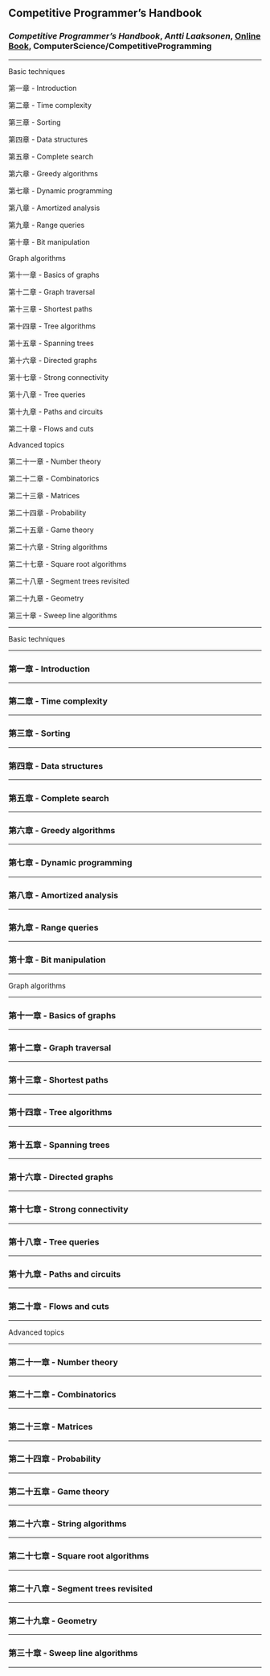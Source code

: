 ## Competitive Programmer’s Handbook

### _Competitive Programmer’s Handbook_, _Antti Laaksonen_, [Online Book](https://cses.fi/book/book.pdf), ComputerScience/CompetitiveProgramming

---

Basic techniques

第一章 - Introduction

第二章 - Time complexity

第三章 - Sorting

第四章 - Data structures

第五章 - Complete search

第六章 - Greedy algorithms

第七章 - Dynamic programming

第八章 - Amortized analysis

第九章 - Range queries

第十章 - Bit manipulation

Graph algorithms

第十一章 - Basics of graphs

第十二章 - Graph traversal

第十三章 - Shortest paths

第十四章 - Tree algorithms

第十五章 - Spanning trees

第十六章 - Directed graphs

第十七章 - Strong connectivity

第十八章 - Tree queries

第十九章 - Paths and circuits

第二十章 - Flows and cuts

Advanced topics

第二十一章 - Number theory

第二十二章 - Combinatorics

第二十三章 - Matrices

第二十四章 - Probability

第二十五章 - Game theory

第二十六章 - String algorithms

第二十七章 - Square root algorithms

第二十八章 - Segment trees revisited

第二十九章 - Geometry

第三十章 - Sweep line algorithms

---

Basic techniques

---

### 第一章 - Introduction

---

### 第二章 - Time complexity

---

### 第三章 - Sorting

---

### 第四章 - Data structures

---

### 第五章 - Complete search

---

### 第六章 - Greedy algorithms

---

### 第七章 - Dynamic programming

---

### 第八章 - Amortized analysis

---

### 第九章 - Range queries

---

### 第十章 - Bit manipulation

---

Graph algorithms

---

### 第十一章 - Basics of graphs

---

### 第十二章 - Graph traversal

---

### 第十三章 - Shortest paths

---

### 第十四章 - Tree algorithms

---

### 第十五章 - Spanning trees

---

### 第十六章 - Directed graphs

---

### 第十七章 - Strong connectivity

---

### 第十八章 - Tree queries

---

### 第十九章 - Paths and circuits

---

### 第二十章 - Flows and cuts

---

Advanced topics

---

### 第二十一章 - Number theory

---

### 第二十二章 - Combinatorics

---

### 第二十三章 - Matrices

---

### 第二十四章 - Probability

---

### 第二十五章 - Game theory

---

### 第二十六章 - String algorithms

---

### 第二十七章 - Square root algorithms

---

### 第二十八章 - Segment trees revisited

---

### 第二十九章 - Geometry

---

### 第三十章 - Sweep line algorithms

---
